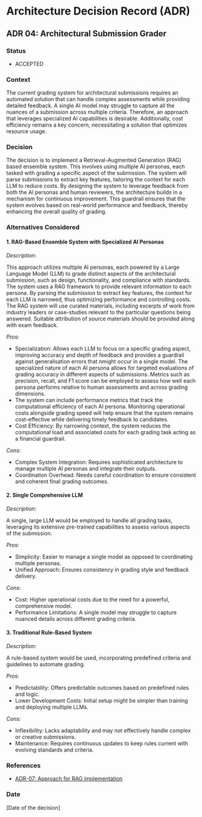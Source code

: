 # Architecture Decision Record (ADR)

## ADR 04: Architectural Submission Grader

### Status

- ACCEPTED

### Context

The current grading system for architectural submissions requires an automated solution that can handle complex assessments while providing detailed feedback. A single AI model may struggle to capture all the nuances of a submission across multiple criteria. Therefore, an approach that leverages specialized AI capabilities is desirable. Additionally, cost efficiency remains a key concern, necessitating a solution that optimizes resource usage.

### Decision

The decision is to implement a Retrieval-Augmented Generation (RAG) based ensemble system. This involves using multiple AI personas, each tasked with grading a specific aspect of the submission. The system will parse submissions to extract key features, tailoring the context for each LLM to reduce costs. By designing the system to leverage feedback from both the AI personas and human reviewers, the architecture builds in a mechanism for continuous improvement. This guardrail ensures that the system evolves based on real-world performance and feedback, thereby enhancing the overall quality of grading.

### Alternatives Considered

#### 1. RAG-Based Ensemble System with Specialized AI Personas

*Description*:

This approach utilizes multiple AI personas, each powered by a Large Language Model (LLM) to grade distinct aspects of the architectural submission, such as design, functionality, and compliance with standards. The system uses a RAG framework to provide relevant information to each persona. By parsing the submission to extract key features, the context for each LLM is narrowed, thus optimizing performance and controlling costs. The RAG system will use curated materials, including excerpts of work from industry leaders or case-studies relevant to the particular questions being answered. Suitable attribution of source materials should be provided along with exam feedback.

*Pros*:
- Specialization: Allows each LLM to focus on a specific grading aspect, improving accuracy and depth of feedback and provides a guardrail against generalisation errors that nmight occur in a single model. The specialized nature of each AI persona allows for targeted evaluations of grading accuracy in different aspects of submissions. Metrics such as precision, recall, and F1 score can be employed to assess how well each persona performs relative to human assessments and across grading dimensions.
- The system can include performance metrics that track the computational efficiency of each AI persona. Monitoring operational costs alongside grading speed will help ensure that the system remains cost-effective while delivering timely feedback to candidates.
- Cost Efficiency: By narrowing context, the system reduces the computational load and associated costs for each grading task acting as a financial guardrail.

*Cons*:
- Complex System Integration: Requires sophisticated architecture to manage multiple AI personas and integrate their outputs.
- Coordination Overhead: Needs careful coordination to ensure consistent and coherent final grading outcomes.

#### 2. Single Comprehensive LLM

*Description*:

A single, large LLM would be employed to handle all grading tasks, leveraging its extensive pre-trained capabilities to assess various aspects of the submission.

*Pros*:
- Simplicity: Easier to manage a single model as opposed to coordinating multiple personas.
- Unified Approach: Ensures consistency in grading style and feedback delivery.

*Cons*:
- Cost: Higher operational costs due to the need for a powerful, comprehensive model.
- Performance Limitations: A single model may struggle to capture nuanced details across different grading criteria.

#### 3. Traditional Rule-Based System

*Description*:

A rule-based system would be used, incorporating predefined criteria and guidelines to automate grading.

*Pros*:
- Predictability: Offers predictable outcomes based on predefined rules and logic.
- Lower Development Costs: Initial setup might be simpler than training and deploying multiple LLMs.

*Cons*:
- Inflexibility: Lacks adaptability and may not effectively handle complex or creative submissions.
- Maintenance: Requires continuous updates to keep rules current with evolving standards and criteria.

### References
- [ADR-07: Approach for RAG implementation](./ADR-07-Approach-for-RAG-implementation.md)

### Date
[Date of the decision]
